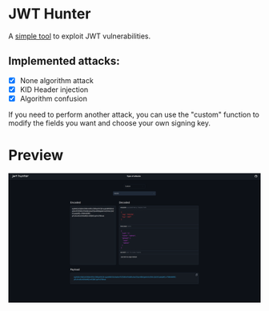 # JWT Hunter

A [simple tool](https://jwthunter.io) to exploit JWT vulnerabilities.

## Implemented attacks:
- [x] None algorithm attack
- [x] KID Header injection
- [x] Algorithm confusion

If you need to perform another attack, you can use the "custom" function to modify the fields you want and choose your own signing key.

# Preview

![JWT Hunter preview](./preview.png)
